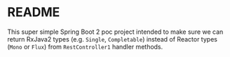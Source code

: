 # README

This super simple Spring Boot 2 poc project intended to make sure we can return RxJava2 types (e.g. ```Single```, ```Completable```) instead of Reactor types (```Mono``` or ```Flux```) from ```RestController1``` handler methods.